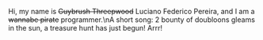 Hi, my name is ~~Guybrush Threepwood~~ Luciano Federico Pereira, and I am a ~~wannabe pirate~~ programmer.\nA short song: 2 bounty of doubloons gleams in the sun, a treasure hunt has just begun! Arrr!
